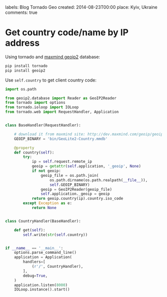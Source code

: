 labels: Blog
        Tornado
        Geo
created: 2014-08-23T00:00
place: Kyiv, Ukraine
comments: true

# Get country code/name by IP address

Using tornado and [maxmind geoip2](http://dev.maxmind.com/geoip/geoip2/downloadable/) database:
```bash
pip install tornado
pip install geoip2
```

Use ```self.country``` to get client country code:
```python
import os.path

from geoip2.database import Reader as GeoIP2Reader
from tornado import options
from tornado.ioloop import IOLoop
from tornado.web import RequestHandler, Application


class BaseHandler(RequestHandler):

    # download it from maxmind site: http://dev.maxmind.com/geoip/geoip2/geolite2/
    GEOIP_BINARY = 'bin/GeoLite2-Country.mmdb'

    @property
    def country(self):
        try:
            ip = self.request.remote_ip
            geoip = getattr(self.application, '_geoip', None)
            if not geoip:
                geoip_file = os.path.join(
                    os.path.dirname(os.path.realpath(__file__)),
                    self.GEOIP_BINARY)
                geoip = GeoIP2Reader(geoip_file)
                self.application._geoip = geoip
            return geoip.country(ip).country.iso_code
        except Exception as e:
            return None


class CountryHandler(BaseHandler):

    def get(self):
        self.write(str(self.country))


if __name__ == '__main__':
    options.parse_command_line()
    application = Application(
        handlers=[
            (r'/', CountryHandler),
        ],
        debug=True,
    )
    application.listen(8000)
    IOLoop.instance().start()
```
